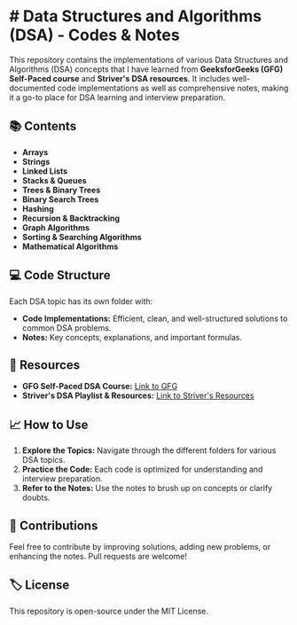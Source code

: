  # # Data Structures and Algorithms (DSA) - Codes & Notes

This repository contains the implementations of various Data Structures and Algorithms (DSA) concepts that I have learned from **GeeksforGeeks (GFG) Self-Paced course** and **Striver's DSA resources**. It includes well-documented code implementations as well as comprehensive notes, making it a go-to place for DSA learning and interview preparation.

## 📚 **Contents**

- **Arrays**
- **Strings**
- **Linked Lists**
- **Stacks & Queues**
- **Trees & Binary Trees**
- **Binary Search Trees**
- **Hashing**
- **Recursion & Backtracking**
- **Graph Algorithms**
- **Sorting & Searching Algorithms**
- **Mathematical Algorithms**


## 💻 **Code Structure**

Each DSA topic has its own folder with:
- **Code Implementations:** Efficient, clean, and well-structured solutions to common DSA problems.
- **Notes:** Key concepts, explanations, and important formulas.
  
## 📝 **Resources**

- **GFG Self-Paced DSA Course:** [Link to GFG](https://practice.geeksforgeeks.org/courses/dsa-self-paced)
- **Striver's DSA Playlist & Resources:** [Link to Striver's Resources](https://takeuforward.org/interviews/strivers-sde-sheet-top-coding-interview-problems/)

## 📈 **How to Use**

1. **Explore the Topics:** Navigate through the different folders for various DSA topics.
2. **Practice the Code:** Each code is optimized for understanding and interview preparation.
3. **Refer to the Notes:** Use the notes to brush up on concepts or clarify doubts.

## 🚀 **Contributions**

Feel free to contribute by improving solutions, adding new problems, or enhancing the notes. Pull requests are welcome!

## 🏷️ **License**

This repository is open-source under the MIT License.
